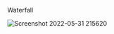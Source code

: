 Waterfall

<!-- Requirements and Goals missing database for courses - Tam Ngo-->
<!-- Software design missing how classes and their structure; what language? - Tam Ngo-->
![Screenshot 2022-05-31 215620](https://user-images.githubusercontent.com/41808789/171312618-52f6534c-0085-4b07-bed2-14bbf5e645a8.png)
